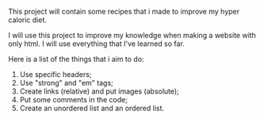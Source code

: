 This project will contain some recipes that i made to improve my hyper caloric diet.

I will use this project to improve my knowledge when making a website with only html. I will use everything that I've learned so far. 

Here is a list of the things that i aim to do:
1. Use specific headers;
2. Use "strong" and "em" tags;
3. Create links (relative) and put images (absolute);
4. Put some comments in the code;
5. Create an unordered list and an ordered list.
